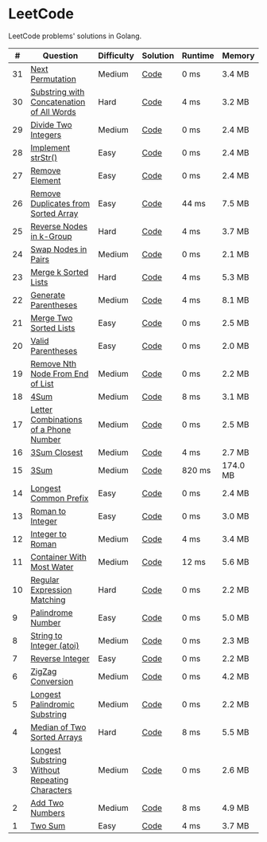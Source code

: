 LeetCode
========
LeetCode problems' solutions in Golang.

| # | Question | Difficulty | Solution | Runtime | Memory |
|---| ----- | -------- | ---------- | ---------- | ---------- |
31 | [Next Permutation](https://leetcode.com/problems/next-permutation/) | Medium | [Code](https://github.com/TheDoctor0/leetcode-golang/blob/master/solutions/31.go) | 0 ms | 3.4 MB
30 | [Substring with Concatenation of All Words](https://leetcode.com/problems/substring-with-concatenation-of-all-words/) | Hard | [Code](https://github.com/TheDoctor0/leetcode-golang/blob/master/solutions/30.go) | 4 ms | 3.2 MB
29 | [Divide Two Integers](https://leetcode.com/problems/divide-two-integers/) | Medium | [Code](https://github.com/TheDoctor0/leetcode-golang/blob/master/solutions/29.go) | 0 ms | 2.4 MB
28 | [Implement strStr()](https://leetcode.com/problems/implement-strstr/) | Easy | [Code](https://github.com/TheDoctor0/leetcode-golang/blob/master/solutions/28.go) | 0 ms | 2.4 MB
27 | [Remove Element](https://leetcode.com/problems/remove-element/) | Easy | [Code](https://github.com/TheDoctor0/leetcode-golang/blob/master/solutions/27.go) | 0 ms | 2.4 MB
26 | [Remove Duplicates from Sorted Array](https://leetcode.com/problems/remove-duplicates-from-sorted-array/) | Easy | [Code](https://github.com/TheDoctor0/leetcode-golang/blob/master/solutions/26.go) | 44 ms | 7.5 MB
25 | [Reverse Nodes in k-Group](https://leetcode.com/problems/reverse-nodes-in-k-group/) | Hard | [Code](https://github.com/TheDoctor0/leetcode-golang/blob/master/solutions/25.go) | 4 ms | 3.7 MB
24 | [Swap Nodes in Pairs](https://leetcode.com/problems/swap-nodes-in-pairs/) | Medium | [Code](https://github.com/TheDoctor0/leetcode-golang/blob/master/solutions/24.go) | 0 ms | 2.1 MB
23 | [Merge k Sorted Lists](https://leetcode.com/problems/merge-k-sorted-lists/submissions/) | Hard | [Code](https://github.com/TheDoctor0/leetcode-golang/blob/master/solutions/23.go) | 4 ms | 5.3 MB
22 | [Generate Parentheses](https://leetcode.com/problems/generate-parentheses/) | Medium | [Code](https://github.com/TheDoctor0/leetcode-golang/blob/master/solutions/22.go) | 4 ms | 8.1 MB
21 | [Merge Two Sorted Lists](https://leetcode.com/problems/merge-two-sorted-lists/) | Easy | [Code](https://github.com/TheDoctor0/leetcode-golang/blob/master/solutions/21.go) | 0 ms | 2.5 MB
20 | [Valid Parentheses](https://leetcode.com/problems/valid-parentheses/) | Easy | [Code](https://github.com/TheDoctor0/leetcode-golang/blob/master/solutions/20.go) | 0 ms | 2.0 MB
19 | [Remove Nth Node From End of List](https://leetcode.com/problems/remove-nth-node-from-end-of-list/) | Medium | [Code](https://github.com/TheDoctor0/leetcode-golang/blob/master/solutions/19.go) | 0 ms | 2.2 MB
18 | [4Sum](https://leetcode.com/problems/4sum/) | Medium | [Code](https://github.com/TheDoctor0/leetcode-golang/blob/master/solutions/18.go) | 8 ms | 3.1 MB
17 | [Letter Combinations of a Phone Number](https://leetcode.com/problems/letter-combinations-of-a-phone-number/) | Medium | [Code](https://github.com/TheDoctor0/leetcode-golang/blob/master/solutions/17.go) | 0 ms | 2.5 MB
16 | [3Sum Closest](https://leetcode.com/problems/3sum-closest/) | Medium | [Code](https://github.com/TheDoctor0/leetcode-golang/blob/master/solutions/16.go) | 4 ms | 2.7 MB
15 | [3Sum](https://leetcode.com/problems/3sum/) | Medium | [Code](https://github.com/TheDoctor0/leetcode-golang/blob/master/solutions/15.go) | 820 ms | 174.0 MB
14 | [Longest Common Prefix](https://leetcode.com/problems/longest-common-prefix/) | Easy | [Code](https://github.com/TheDoctor0/leetcode-golang/blob/master/solutions/14.go) | 0 ms | 2.4 MB
13 | [Roman to Integer](https://leetcode.com/problems/roman-to-integer/) | Easy | [Code](https://github.com/TheDoctor0/leetcode-golang/blob/master/solutions/13.go) | 0 ms | 3.0 MB
12 | [Integer to Roman](https://leetcode.com/problems/integer-to-roman/) | Medium | [Code](https://github.com/TheDoctor0/leetcode-golang/blob/master/solutions/12.go) | 4 ms | 3.4 MB
11 | [Container With Most Water](https://leetcode.com/problems/container-with-most-water/) | Medium | [Code](https://github.com/TheDoctor0/leetcode-golang/blob/master/solutions/11.go) | 12 ms | 5.6 MB
10 | [Regular Expression Matching](https://leetcode.com/problems/regular-expression-matching/submissions/) | Hard | [Code](https://github.com/TheDoctor0/leetcode-golang/blob/master/solutions/10.go) | 0 ms | 2.2 MB
9 | [Palindrome Number](https://leetcode.com/problems/palindrome-number/) | Easy | [Code](https://github.com/TheDoctor0/leetcode-golang/blob/master/solutions/9.go) | 0 ms | 5.0 MB
8 | [String to Integer (atoi)](https://leetcode.com/problems/string-to-integer-atoi/submissions/) | Medium | [Code](https://github.com/TheDoctor0/leetcode-golang/blob/master/solutions/8.go) | 0 ms | 2.3 MB
7 | [Reverse Integer](https://leetcode.com/problems/reverse-integer/) | Easy | [Code](https://github.com/TheDoctor0/leetcode-golang/blob/master/solutions/7.go) | 0 ms | 2.2 MB
6 | [ZigZag Conversion](https://leetcode.com/problems/zigzag-conversion/) | Medium | [Code](https://github.com/TheDoctor0/leetcode-golang/blob/master/solutions/6.go) | 0 ms | 4.2 MB
5 | [Longest Palindromic Substring](https://leetcode.com/problems/longest-palindromic-substring/) | Medium | [Code](https://github.com/TheDoctor0/leetcode-golang/blob/master/solutions/5.go) | 0 ms | 2.2 MB
4 | [Median of Two Sorted Arrays](https://leetcode.com/problems/median-of-two-sorted-arrays/) | Hard | [Code](https://github.com/TheDoctor0/leetcode-golang/blob/master/solutions/4.go) | 8 ms | 5.5 MB
3 | [Longest Substring Without Repeating Characters](https://leetcode.com/problems/longest-substring-without-repeating-characters/) | Medium | [Code](https://github.com/TheDoctor0/leetcode-golang/blob/master/solutions/3.go) | 0 ms | 2.6 MB
2 | [Add Two Numbers](https://leetcode.com/problems/add-two-numbers/) | Medium | [Code](https://github.com/TheDoctor0/leetcode-golang/blob/master/solutions/2.go) | 8 ms | 4.9 MB
1 | [Two Sum](https://leetcode.com/problems/two-sum/) | Easy | [Code](https://github.com/TheDoctor0/leetcode-golang/blob/master/solutions/1.go) | 4 ms | 3.7 MB
